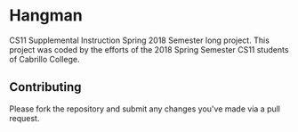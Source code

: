 # Hangman
CS11  Supplemental Instruction Spring 2018 Semester long project.
This project was coded by the efforts of the 2018 Spring Semester CS11 students of Cabrillo College.

## Contributing
Please fork the repository and submit any changes you've made via a pull request.
